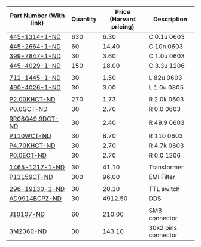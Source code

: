 |Part Number (With link)|Quantity|Price (Harvard pricing)|Description|
|-----------------------|--------|-----------------------|-----------|
|[445-1314-1-ND](http://www.digikey.com/product-detail/en/C1608X7R1H104K080AA/445-1314-1-ND/567687)|630|6.30|C 0.1u 0603|
|[445-2664-1-ND](http://www.digikey.com/product-detail/en/C1608C0G1E103J080AA/445-2664-1-ND/970489)|60|14.40|C 10n 0603|
|[399-7847-1-ND](http://www.digikey.com/product-detail/en/C0603C105K4RACTU/399-7847-1-ND/3471570)|30|3.60|C 1.0u 0603|
|[445-4029-1-ND](http://www.digikey.com/product-detail/en/C3216X7R1E335K160AC/445-4029-1-ND/1965675)|150|18.00|C 3.3u 1206|
|||||
|[712-1445-1-ND](http://www.digikey.com/product-detail/en/L-14C82NJV4T/712-1445-1-ND/1914895)|30|1.50|L 82u 0603|
|[490-4026-1-ND](http://www.digikey.com/product-detail/en/LQM21FN1R0N00D/490-4026-1-ND/1016286)|30|3.00|L 1.0u 0805|
|||||
|[P2.00KHCT-ND](http://www.digikey.com/product-detail/en/ERJ-3EKF2001V/P2.00KHCT-ND/198219)|270|1.73|R 2.0k 0603|
|[P0.0GCT-ND](http://www.digikey.com/product-detail/en/ERJ-3GEY0R00V/P0.0GCT-ND/134711)|30|2.70|R 0.0 0603|
|[RR08Q49.9DCT-ND](http://www.digikey.com/product-detail/en/RR0816Q-49R9-D-68R/RR08Q49.9DCT-ND/567273)|30|2.40|R 49.9 0603|
|[P110WCT-ND](http://www.digikey.com/product-detail/en/ERJ-12ZYJ111U/P110WCT-ND/249688)|30|8.70|R 110 0603|
|[P4.70KHCT-ND](http://www.digikey.com/product-detail/en/ERJ-3EKF4701V/P4.70KHCT-ND/1746782)|30|2.70|R 4.7k 0603|
|[P0.0ECT-ND](http://www.digikey.com/product-detail/en/ERJ-8GEY0R00V/P0.0ECT-ND/203245)|30|2.70|R 0.0 1206|
|||||
|[1465-1217-1-ND](http://www.digikey.com/product-detail/en/ETC1-1-13TR/1465-1217-1-ND/4429914)|30|41.10|Transformer|
|[P13159CT-ND](http://www.digikey.com/product-detail/en/ELK-E333FA/P13159CT-ND/816378)|300|96.00|EMI Filter|
|||||
|[296-19130-1-ND](http://www.digikey.com/product-detail/en/SN74CB3Q3245PWR/296-19130-1-ND/864361)|30|20.10|TTL switch|
|[AD9914BCPZ-ND](http://www.digikey.com/product-detail/en/AD9914BCPZ/AD9914BCPZ-ND/3602815)|30|4912.50|DDS|
|||||
|[J10107-ND](http://www.digikey.com/product-detail/en/131-3701-801/J10107-ND/431916)|60|210.00|SMB connector|
|[3M2360-ND](http://www.digikey.com/product-detail/en/151260-7422-RB/3M2360-ND/1093533)|30|143.10|30x2 pins connector|

